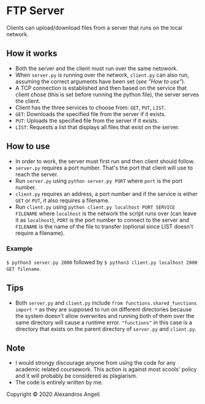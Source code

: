 # FTP Server
Clients can upload/download files from a server that runs on the local network.

## How it works
- Both the server and the client must run over the same netowork.
- When ```server.py``` is running over the network, ```client.py``` can also run, assuming the correct arguments have been set (*see "How to use"*).
- A TCP connection is established and then based on the service that client chose (this is set before running the python file), the server serves the client.
- Client has the three services to choose from: `GET`, `PUT`, `LIST`.
- `GET`: Downloads the specified file from the server if it exists.
- `PUT`: Uploads the specified file from the server if it exists.
- `LIST`: Requests a list that displays all files that exist on the server.

## How to use
- In order to work, the server must first run and then client should follow.
- ```server.py``` requires a port number. That's the port that client will use to reach the server.
- Run ```server.py``` using ```python server.py PORT``` where ```port``` is the port number.
- ```client.py``` requires an address, a port number and if the service is either `GET` or `PUT`, it also requires a filename.
- Run ```client.py``` using ```python client.py localhost PORT SERVICE FILENAME``` where ```localhost``` is the network the script runs over (can leave it as `localhost`), ```PORT``` is the port number to connect to the server and ```FILENAME``` is the name of the file to transfer (optional since LIST doesn't require a filename).

### Example
`$ python3 server.py 2000` followed by `$ python3 client.py localhost 2000 GET filename`.

## Tips
- Both ```server.py``` and ```client.py``` include ```from functions.shared_functions import *``` as they are supposed to run on different directories because the system doesn't allow overwrites and running both of them over the same directory will cause a runtime error. ```"functions"``` in this case is a directory that exists on the parent directory of ```server.py``` and ```client.py```.
## Note
- I would strongy discourage anyone from using the code for any academic related coursework. This action is against most scools' policy and it will probably be considered as plagiarism.
- The code is entirely written by me.

Copyright © 2020 Alexandros Angeli
